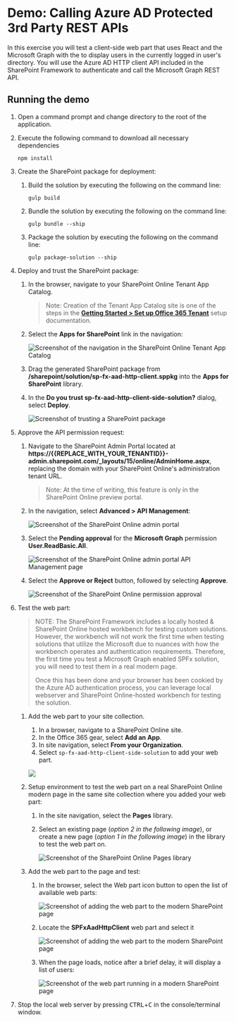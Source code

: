 # Demo: Calling Azure AD Protected 3rd Party REST APIs

In this exercise you will test a client-side web part that uses React and the Microsoft Graph with the to display users in the currently logged in user's directory. You will use the Azure AD HTTP client API included in the SharePoint Framework to authenticate and call the Microsoft Graph REST API.

## Running the demo

1. Open a command prompt and change directory to the root of the application.
1. Execute the following command to download all necessary dependencies

    ```shell
    npm install
    ```

1. Create the SharePoint package for deployment:
    1. Build the solution by executing the following on the command line:

        ```shell
        gulp build
        ```

    1. Bundle the solution by executing the following on the command line:

        ```shell
        gulp bundle --ship
        ```

    1. Package the solution by executing the following on the command line:

        ```shell
        gulp package-solution --ship
        ```

1. Deploy and trust the SharePoint package:
    1. In the browser, navigate to your SharePoint Online Tenant App Catalog.

        >Note: Creation of the Tenant App Catalog site is one of the steps in the **[Getting Started > Set up Office 365 Tenant](https://docs.microsoft.com/sharepoint/dev/spfx/set-up-your-developer-tenant)** setup documentation.

    1. Select the **Apps for SharePoint** link in the navigation:

        ![Screenshot of the navigation in the SharePoint Online Tenant App Catalog](../../Images/tenant-app-catalog-01.png)

    1. Drag the generated SharePoint package from **/sharepoint/solution/sp-fx-aad-http-client.sppkg** into the **Apps for SharePoint** library.
    1. In the **Do you trust sp-fx-aad-http-client-side-solution?** dialog, select **Deploy**.

        ![Screenshot of trusting a SharePoint package](../../Images/aad-addpackage-01.png)

1. Approve the API permission request:
    1. Navigate to the SharePoint Admin Portal located at **https://{{REPLACE_WITH_YOUR_TENANTID}}-admin.sharepoint.com/_layouts/15/online/AdminHome.aspx**, replacing the domain with your SharePoint Online's administration tenant URL.

        >Note: At the time of writing, this feature is only in the SharePoint Online preview portal.

    1. In the navigation, select **Advanced > API Management**:

        ![Screenshot of the SharePoint Online admin portal](../../Images/spo-admin-portal-01.png)

    1. Select the **Pending approval** for the **Microsoft Graph** permission **User.ReadBasic.All**.

        ![Screenshot of the SharePoint Online admin portal API Management page](../../Images/spo-admin-portal-02.png)

    1. Select the **Approve or Reject** button, followed by selecting **Approve**.

        ![Screenshot of the SharePoint Online permission approval](../../Images/aad-addpackage-03.png)

1. Test the web part:

    >NOTE: The SharePoint Framework includes a locally hosted & SharePoint Online hosted workbench for testing custom solutions. However, the workbench will not work the first time when testing solutions that utilize the Microsoft due to nuances with how the workbench operates and authentication requirements. Therefore, the first time you test a Microsoft Graph enabled SPFx solution, you will need to test them in a real modern page.
    >
    >Once this has been done and your browser has been cookied by the Azure AD authentication process, you can leverage local webserver and SharePoint Online-hosted workbench for testing the solution.

    1. Add the web part to your site collection.
        1. In a browser, navigate to a SharePoint Online site.
        1. In the Office 365 gear, select **Add an App**.
        1. In site navigation, select **From your Organization**.
        1. Select `sp-fx-aad-http-client-side-solution` to add your web part.

        ![](../../Images/aad-addpackage-05.png)

    1. Setup environment to test the web part on a real SharePoint Online modern page in the same site collection where you added your web part:
        1. In the site navigation, select the **Pages** library.
        1. Select an existing page (*option 2 in the following image*), or create a new page (*option 1 in the following image*) in the library to test the web part on.

            ![Screenshot of the SharePoint Online Pages library](../../Images/graph-test-01.png)

    1. Add the web part to the page and test:
        1. In the browser, select the Web part icon button to open the list of available web parts:

            ![Screenshot of adding the web part to the modern SharePoint page](../../Images/graph-persona-01.png)

        1. Locate the **SPFxAadHttpClient** web part and select it

            ![Screenshot of adding the web part to the modern SharePoint page](../../Images/aad-addpackage-06.png)

        1. When the page loads, notice after a brief delay, it will display a list of users:

            ![Screenshot of the web part running in a modern SharePoint page](../../Images/aad-addpackage-07.png)

1. Stop the local web server by pressing <kbd>CTRL</kbd>+<kbd>C</kbd> in the console/terminal window.
